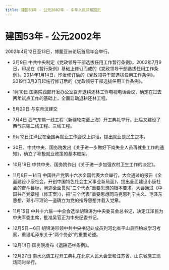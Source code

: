 ```yaml
---
title: 建国53年 - 公元2002年 - 中华人民共和国史
---
```


# 建国53年 - 公元2002年

2002年4月12日至13日，博鳌亚洲论坛首届年会举行。
+ 2月9日 中共中央制定《党政领导干部选拔任用工作暂行条例》。2002年7月9日，印发在《暂行条例》基础上修订而成的《党政领导干部选拔任用工作条例》。2014年1月14日，印发修订后的《党政领导干部选拔任用工作条例》。2019年3月3日起施行修订后的《党政领导干部选拔任用工作条例》。

+ 1月10日 国务院西部开发办公室召开退耕还林工作电视电话会议，确定在过去两年试点工作的基础上，全面启动退耕还林工程。

+ 5月20日 与东帝汶建交

+ 7月4日 西气东输一线工程（新疆轮南至上海）开工典礼举行。此后又建设了西气东输二线工程、三线工程。

+ 9月12日江泽民在全国再就业工作会议上讲话，提出就业是民生之本。

+ 30日，中共中央、国务院发出《关于进一步做好下岗失业人员再就业工作的通知》，确立了积极就业政策的基本框架。

+ 10月19日 中共中央、国务院作出《关于进一步加强农村卫生工作的决定》。

+ 11月8日－14日 中国共产党第十六次全国代表大会举行。大会通过的报告《全面建设小康社会，开创中国特色社会主义事业新局面》，提出全面建设小康社会的奋斗目标，阐述全面贯彻“三个代表”重要思想的根本要求。大会通过《中国共产党章程（修正案）》，把“三个代表”重要思想同马克思列宁主义、毛泽东思想、邓小平理论一道确立为党的指导思想并载入党章。

+ 11月15日 中共十六届一中全会选举胡锦涛为中央委员会总书记，决定江泽民为中央军委主席，批准吴官正为中央纪委书记。

+ 12月5日－6日 胡锦涛带领中共中央书记处成员到河北省平山县西柏坡学习考察，重温毛泽东关于“两个务必”的重要论述。

+ 12月14日 国务院发布《退耕还林条例》。

+ 12月27日 南水北调工程开工典礼在北京人民大会堂和江苏省、山东省施工现场同时举行。